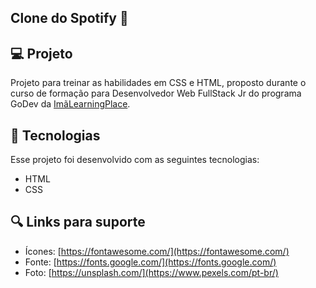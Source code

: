 ## Clone do Spotify 🎵



## 💻 Projeto
Projeto para treinar as habilidades em CSS e HTML, proposto durante o curso de formação para Desenvolvedor Web FullStack Jr do programa GoDev da [ImãLearningPlace](https://imalearningplace.com/).

## 🚀 Tecnologias
Esse projeto foi desenvolvido com as seguintes tecnologias:

- HTML
- CSS

## 🔍 Links para suporte
- Ícones: [https://fontawesome.com/](https://fontawesome.com/)
- Fonte: [https://fonts.google.com/](https://fonts.google.com/)
- Foto: [https://unsplash.com/](https://www.pexels.com/pt-br/)

